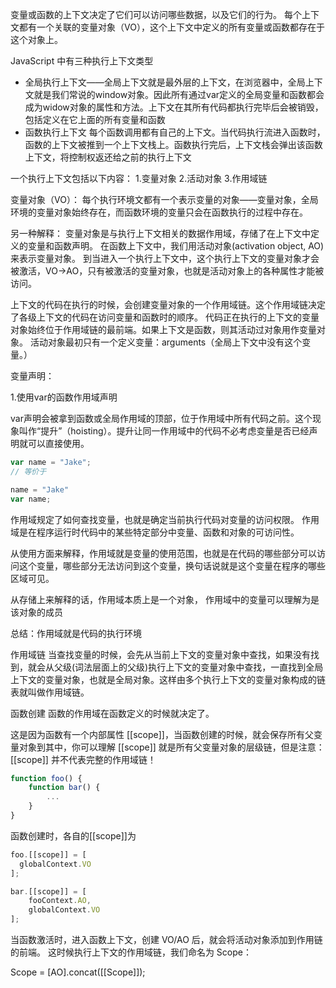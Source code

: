 变量或函数的上下文决定了它们可以访问哪些数据，以及它们的行为。
每个上下文都有一个关联的变量对象（VO），这个上下文中定义的所有变量或函数都存在于这个对象上。

JavaScript 中有三种执行上下文类型
- 全局执行上下文——全局上下文就是最外层的上下文，在浏览器中，全局上下文就是我们常说的window对象。因此所有通过var定义的全局变量和函数都会成为widow对象的属性和方法。上下文在其所有代码都执行完毕后会被销毁，包括定义在它上面的所有变量和函数
- 函数执行上下文 每个函数调用都有自己的上下文。当代码执行流进入函数时，函数的上下文被推到一个上下文栈上。函数执行完后，上下文栈会弹出该函数上下文，将控制权返还给之前的执行上下文


一个执行上下文包括以下内容：
1.变量对象
2.活动对象
3.作用域链

变量对象（VO）：
每个执行环境文都有一个表示变量的对象——变量对象，全局环境的变量对象始终存在，而函数环境的变量只会在函数执行的过程中存在。

另一种解释：
变量对象是与执行上下文相关的数据作用域，存储了在上下文中定义的变量和函数声明。
在函数上下文中，我们用活动对象(activation object, AO)来表示变量对象。
到当进入一个执行上下文中，这个执行上下文的变量对象才会被激活，VO->AO，只有被激活的变量对象，也就是活动对象上的各种属性才能被访问。

上下文的代码在执行的时候，会创建变量对象的一个作用域链。这个作用域链决定了各级上下文的代码在访问变量和函数时的顺序。
代码正在执行的上下文的变量对象始终位于作用域链的最前端。如果上下文是函数，则其活动过对象用作变量对象。
活动对象最初只有一个定义变量：arguments（全局上下文中没有这个变量。）

变量声明：

1.使用var的函数作用域声明

var声明会被拿到函数或全局作用域的顶部，位于作用域中所有代码之前。这个现象叫作“提升”（hoisting）。提升让同一作用域中的代码不必考虑变量是否已经声明就可以直接使用。

``` js
var name = "Jake";
// 等价于

name = "Jake"
var name;
```
作用域规定了如何查找变量，也就是确定当前执行代码对变量的访问权限。
作用域是在程序运行时代码中的某些特定部分中变量、函数和对象的可访问性。

从使用方面来解释，作用域就是变量的使用范围，也就是在代码的哪些部分可以访问这个变量，哪些部分无法访问到这个变量，换句话说就是这个变量在程序的哪些区域可见。

从存储上来解释的话，作用域本质上是一个对象， 作用域中的变量可以理解为是该对象的成员

总结：作用域就是代码的执行环境

作用域链
当查找变量的时候，会先从当前上下文的变量对象中查找，如果没有找到，就会从父级(词法层面上的父级)执行上下文的变量对象中查找，一直找到全局上下文的变量对象，也就是全局对象。这样由多个执行上下文的变量对象构成的链表就叫做作用域链。

函数创建
函数的作用域在函数定义的时候就决定了。

这是因为函数有一个内部属性 [[scope]]，当函数创建的时候，就会保存所有父变量对象到其中，你可以理解 [[scope]] 就是所有父变量对象的层级链，但是注意：[[scope]] 并不代表完整的作用域链！
``` js
function foo() {
    function bar() {
        ...
    }
}
```
函数创建时，各自的[[scope]]为

``` js
foo.[[scope]] = [
  globalContext.VO
];

bar.[[scope]] = [
    fooContext.AO,
    globalContext.VO
];
```
当函数激活时，进入函数上下文，创建 VO/AO 后，就会将活动对象添加到作用链的前端。
这时候执行上下文的作用域链，我们命名为 Scope：

Scope = [AO].concat([[Scope]]);
